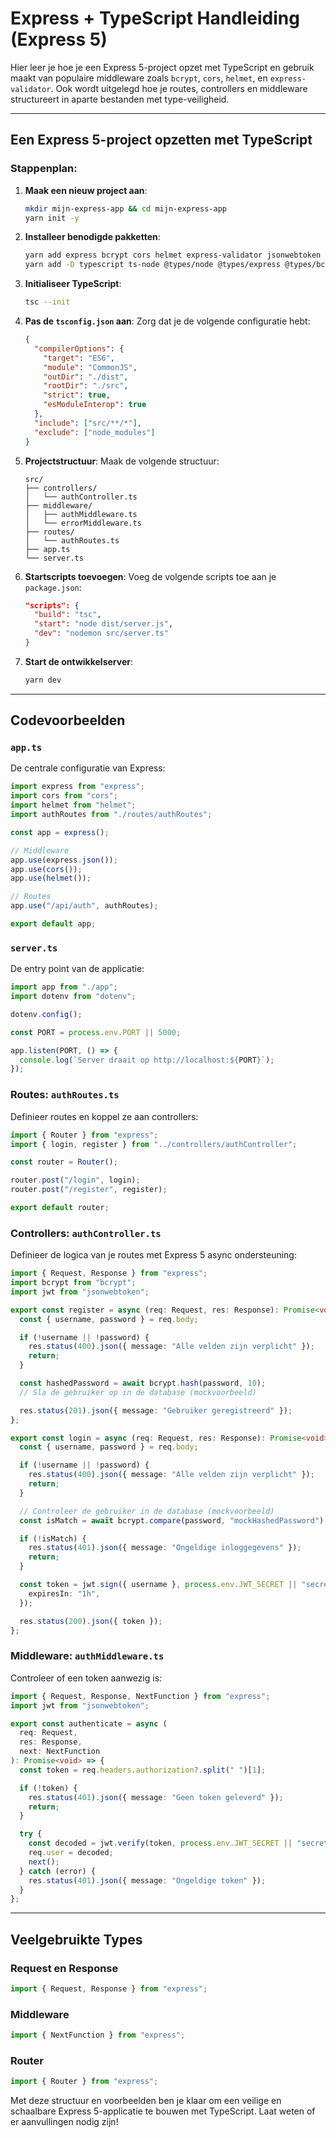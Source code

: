 # Express + TypeScript Handleiding (Express 5)

Hier leer je hoe je een Express 5-project opzet met TypeScript en gebruik maakt van populaire middleware zoals `bcrypt`, `cors`, `helmet`, en `express-validator`. Ook wordt uitgelegd hoe je routes, controllers en middleware structureert in aparte bestanden met type-veiligheid.

---

## Een Express 5-project opzetten met TypeScript

### Stappenplan:

1. **Maak een nieuw project aan**:

   ```bash
   mkdir mijn-express-app && cd mijn-express-app
   yarn init -y
   ```

2. **Installeer benodigde pakketten**:

   ```bash
   yarn add express bcrypt cors helmet express-validator jsonwebtoken dotenv
   yarn add -D typescript ts-node @types/node @types/express @types/bcrypt @types/cors @types/helmet @types/jsonwebtoken @types/express-validator nodemon
   ```

3. **Initialiseer TypeScript**:

   ```bash
   tsc --init
   ```

4. **Pas de `tsconfig.json` aan**:
   Zorg dat je de volgende configuratie hebt:

   ```json
   {
     "compilerOptions": {
       "target": "ES6",
       "module": "CommonJS",
       "outDir": "./dist",
       "rootDir": "./src",
       "strict": true,
       "esModuleInterop": true
     },
     "include": ["src/**/*"],
     "exclude": ["node_modules"]
   }
   ```

5. **Projectstructuur**:
   Maak de volgende structuur:

   ```
   src/
   ├── controllers/
   │   └── authController.ts
   ├── middleware/
   │   ├── authMiddleware.ts
   │   └── errorMiddleware.ts
   ├── routes/
   │   └── authRoutes.ts
   ├── app.ts
   └── server.ts
   ```

6. **Startscripts toevoegen**:
   Voeg de volgende scripts toe aan je `package.json`:

   ```json
   "scripts": {
     "build": "tsc",
     "start": "node dist/server.js",
     "dev": "nodemon src/server.ts"
   }
   ```

7. **Start de ontwikkelserver**:
   ```bash
   yarn dev
   ```

---

## Codevoorbeelden

### `app.ts`

De centrale configuratie van Express:

```typescript
import express from "express";
import cors from "cors";
import helmet from "helmet";
import authRoutes from "./routes/authRoutes";

const app = express();

// Middleware
app.use(express.json());
app.use(cors());
app.use(helmet());

// Routes
app.use("/api/auth", authRoutes);

export default app;
```

### `server.ts`

De entry point van de applicatie:

```typescript
import app from "./app";
import dotenv from "dotenv";

dotenv.config();

const PORT = process.env.PORT || 5000;

app.listen(PORT, () => {
  console.log(`Server draait op http://localhost:${PORT}`);
});
```

### Routes: `authRoutes.ts`

Definieer routes en koppel ze aan controllers:

```typescript
import { Router } from "express";
import { login, register } from "../controllers/authController";

const router = Router();

router.post("/login", login);
router.post("/register", register);

export default router;
```

### Controllers: `authController.ts`

Definieer de logica van je routes met Express 5 async ondersteuning:

```typescript
import { Request, Response } from "express";
import bcrypt from "bcrypt";
import jwt from "jsonwebtoken";

export const register = async (req: Request, res: Response): Promise<void> => {
  const { username, password } = req.body;

  if (!username || !password) {
    res.status(400).json({ message: "Alle velden zijn verplicht" });
    return;
  }

  const hashedPassword = await bcrypt.hash(password, 10);
  // Sla de gebruiker op in de database (mockvoorbeeld)

  res.status(201).json({ message: "Gebruiker geregistreerd" });
};

export const login = async (req: Request, res: Response): Promise<void> => {
  const { username, password } = req.body;

  if (!username || !password) {
    res.status(400).json({ message: "Alle velden zijn verplicht" });
    return;
  }

  // Controleer de gebruiker in de database (mockvoorbeeld)
  const isMatch = await bcrypt.compare(password, "mockHashedPassword");

  if (!isMatch) {
    res.status(401).json({ message: "Ongeldige inloggegevens" });
    return;
  }

  const token = jwt.sign({ username }, process.env.JWT_SECRET || "secret", {
    expiresIn: "1h",
  });

  res.status(200).json({ token });
};
```

### Middleware: `authMiddleware.ts`

Controleer of een token aanwezig is:

```typescript
import { Request, Response, NextFunction } from "express";
import jwt from "jsonwebtoken";

export const authenticate = async (
  req: Request,
  res: Response,
  next: NextFunction
): Promise<void> => {
  const token = req.headers.authorization?.split(" ")[1];

  if (!token) {
    res.status(401).json({ message: "Geen token geleverd" });
    return;
  }

  try {
    const decoded = jwt.verify(token, process.env.JWT_SECRET || "secret");
    req.user = decoded;
    next();
  } catch (error) {
    res.status(401).json({ message: "Ongeldige token" });
  }
};
```

---

## Veelgebruikte Types

### Request en Response

```typescript
import { Request, Response } from "express";
```

### Middleware

```typescript
import { NextFunction } from "express";
```

### Router

```typescript
import { Router } from "express";
```

Met deze structuur en voorbeelden ben je klaar om een veilige en schaalbare Express 5-applicatie te bouwen met TypeScript. Laat weten of er aanvullingen nodig zijn!
